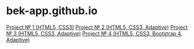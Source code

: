 # bek-app.github.io
[Project № 1 (HTML5, CSS3)](https://bek-app.github.io/firstpage/)
[Project № 2 (HTML5, CSS3, Adaptive)](https://bek-app.github.io/const/)
[Project № 3 (HTML5, CSS3, Adaptive)](https://bek-app.github.io/creative/)
[Project № 4 (HTML5, CSS3, Bootstrap 4, Adaptive)](https://bek-app.github.io/abn/)



